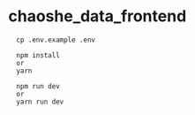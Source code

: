 # chaoshe_data_frontend

```
  cp .env.example .env
  
  npm install
  or
  yarn

  npm run dev
  or
  yarn run dev
```
